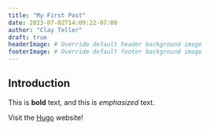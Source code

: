 ```yaml
---
title: "My First Post"
date: 2023-07-02T14:09:22-07:00
author: "Clay Teller"
draft: true
headerImage: # Override default header background image
footerImage: # Override default footer background image
---
```


## Introduction

This is **bold** text, and this is *emphasized* text.

Visit the [Hugo](https://gohugo.io) website!
